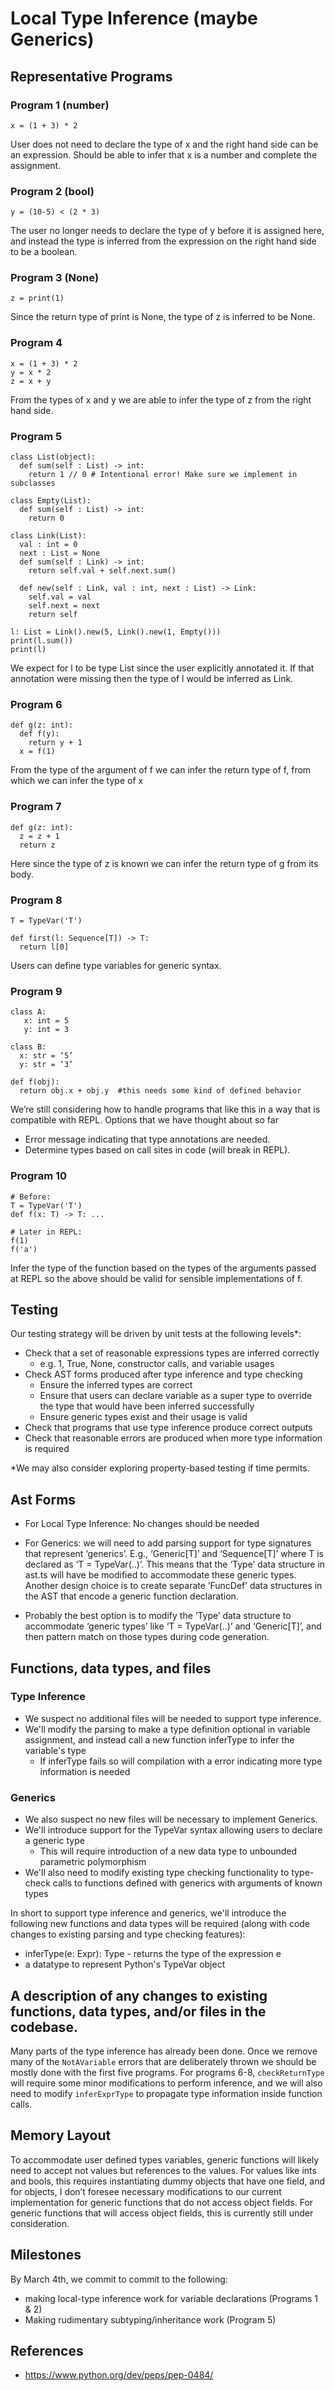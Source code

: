 # Local Type Inference (maybe Generics)

## Representative Programs

### Program 1 (number)
	
	x = (1 + 3) * 2

User does not need to declare the type of x and the right hand side can be an expression. Should be able to infer that x is a number and complete the assignment. 

### Program 2 (bool)
	
	y = (10-5) < (2 * 3)

The user no longer needs to declare the type of y before it is assigned here, and instead the type is inferred from the expression on the right hand side to be a boolean. 

### Program 3 (None)
	
	z = print(1)

Since the return type of print is None, the type of z is inferred to be None. 

### Program 4 

	x = (1 + 3) * 2
	y = x * 2
	z = x + y 

From the types of x and y we are able to infer the type of z from the right hand side. 

### Program 5

	class List(object):
	  def sum(self : List) -> int:
	    return 1 // 0 # Intentional error! Make sure we implement in subclasses

	class Empty(List):
	  def sum(self : List) -> int:
	    return 0

	class Link(List):
	  val : int = 0
	  next : List = None
	  def sum(self : Link) -> int:
	    return self.val + self.next.sum()
	  
	  def new(self : Link, val : int, next : List) -> Link:
	    self.val = val
	    self.next = next
	    return self

	l: List = Link().new(5, Link().new(1, Empty())) 
	print(l.sum())
	print(l)

We expect for l to be type List since the user explicitly annotated it. If that annotation were missing then the type of l would be inferred as Link. 

### Program 6

	def g(z: int): 
	  def f(y): 
	    return y + 1
	  x = f(1)

From the type of the argument of f we can infer the return type of f, from which we can infer the type of x

### Program 7

	def g(z: int): 
	  z = z + 1 
	  return z

Here since the type of z is known we can infer the return type of g from its body. 

### Program 8

	T = TypeVar('T')      

	def first(l: Sequence[T]) -> T:
	  return l[0]

Users can define type variables for generic syntax. 

### Program 9 

	class A:
	   x: int = 5
	   y: int = 3

	class B:
	  x: str = ‘5’
	  y: str = ‘3’

	def f(obj): 
	  return obj.x + obj.y  #this needs some kind of defined behavior

We’re still considering how to handle programs that like this in a way that is compatible with REPL. Options that we have thought about so far
- Error message indicating that type annotations are needed. 
- Determine types based on call sites in code (will break in REPL). 

### Program 10

	# Before: 
	T = TypeVar('T')
	def f(x: T) -> T: ...
	
	# Later in REPL: 
	f(1)                   
	f('a')   

Infer the type of the function based on the types of the arguments passed at REPL so the above should be valid for sensible implementations of f. 

## Testing

Our testing strategy will be driven by unit tests at the following levels*:
- Check that a set of reasonable expressions types are inferred correctly 
	- e.g. 1, True, None, constructor calls, and variable usages   
- Check AST forms produced after type inference and type checking
	- Ensure the inferred types are correct
	- Ensure that users can declare variable as a super type to override the type that would have been inferred successfully
	- Ensure generic types exist and their usage is valid 
- Check that programs that use type inference produce correct outputs
- Check that reasonable errors are produced when more type information is required 

*We may also consider exploring property-based testing if time permits. 

## Ast Forms

- For Local Type Inference: No changes should be needed
- For Generics: we will need to add parsing support for type signatures that represent ‘generics’. E.g., ‘Generic[T]’ and ‘Sequence[T]’ where T is declared as ‘T = TypeVar(..)’. This means that the ‘Type’ data structure in ast.ts will have be modified to accommodate these generic types. Another design choice is to create separate ‘FuncDef’ data structures in the AST that encode a generic function declaration.

- Probably the best option is to modify the ‘Type’ data structure to accommodate ‘generic types’ like ‘T = TypeVar(..)’ and ‘Generic[T]’, and then pattern match on those types during code generation.

## Functions, data types, and files

### Type Inference
- We suspect no additional files will be needed to support type inference.
- We'll modify the parsing to make a type definition optional in variable assignment, and instead call a new function inferType to infer the variable's type
	- If inferType fails so will compilation with a error indicating more type information is needed

### Generics
- We also suspect no new files will be necessary to implement Generics.
- We'll introduce support for the TypeVar syntax allowing users to declare a generic type
	- This will require introduction of a new data type to unbounded parametric polymorphism
- We'll also need to modify existing type checking functionality to type-check calls to functions defined with generics with arguments of known types

In short to support type inference and generics, we'll introduce the following new functions and data types will be required (along with code changes to existing parsing and type checking features):
- inferType(e: Expr): Type - returns the type of the expression e
- a datatype to represent Python's TypeVar object
	 	 	
## A description of any changes to existing functions, data types, and/or files in the codebase.
Many parts of the type inference has already been done. Once we remove many of the `NotAVariable` errors that are deliberately thrown we should be mostly done with the first five programs. For programs 6-8, `checkReturnType` will require some minor modifications to perform inference, and we will also need to modify `inferExprType` to propagate type information inside function calls.

## Memory Layout
To accommodate user defined types variables, generic functions will likely need to accept not values but references to the values. For values like ints and bools, this requires instantiating dummy objects that have one field, and for objects, I don’t foresee necessary modifications to our current implementation for generic functions that do not access object fields. For generic functions that will access object fields, this is currently still under consideration.

## Milestones
By March 4th, we commit to commit to the following:
- making local-type inference work for variable declarations (Programs 1 & 2) 
- Making rudimentary subtyping/inheritance work (Program 5)

## References 
- https://www.python.org/dev/peps/pep-0484/
